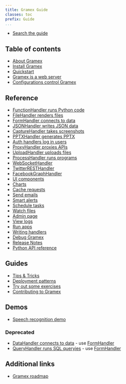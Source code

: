 ```yaml
---
title: Gramex Guide
classes: toc
prefix: Guide
...
```


- [Search the guide](search/)

## Table of contents

- [About Gramex](about/)
- [Install Gramex](install/)
- [Quickstart](quickstart/)
- [Gramex is a web server](server/)
- [Configurations control Gramex](config/)

## Reference

- [FunctionHandler runs Python code](functionhandler/)
- [FileHandler renders files](filehandler/)
- [FormHandler connects to data](formhandler/)
- [JSONHandler writes JSON data](jsonhandler/)
- [CaptureHandler takes screenshots](capturehandler/)
- [PPTXHandler generates PPTX](pptxhandler/)
- [Auth handlers log in users](auth/)
- [ProxyHandler proxies APIs](proxyhandler/)
- [UploadHandler uploads files](uploadhandler/)
- [ProcessHandler runs programs](processhandler/)
- [WebSocketHandler](websockethandler/)
- [TwitterRESTHandler](twitterresthandler/)
- [FacebookGraphHandler](facebookgraphhandler/)
- [UI components](uicomponents/)
- [Charts](chart/)
- [Cache requests](cache/)
- [Send emails](email/)
- [Smart alerts](alert/)
- [Schedule tasks](scheduler/)
- [Watch files](watch/)
- [Admin page](admin/)
- [View logs](logviewer/)
- [Run apps](apps/)
- [Writing handlers](handlers/)
- [Debug Gramex](debug/)
- [Release Notes](release/)
- [Python API reference](https://learn.gramener.com/gramex/gramex.html)

## Guides

- [Tips & Tricks](tips/)
- [Deployment patterns](deploy/)
- [Try out some exercises](exercises/)
- [Contributing to Gramex](contributing/)

## Demos

- [Speech recognition demo](speech/)

### Deprecated

- [DataHandler connects to data](datahandler/) - use [FormHandler](formhandler/)
- [QueryHandler runs SQL queryies](queryhandler/) - use [FormHandler](formhandler/)

## Additional links

- [Gramex roadmap](https://docs.google.com/spreadsheets/d/1D2xScjMWl29JtuuVP7PlsLM3OPJuMBr0VNvzzoR4HwQ/edit#gid=885343597)
